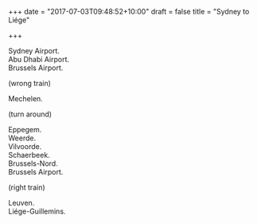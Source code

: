 +++
date = "2017-07-03T09:48:52+10:00"
draft = false
title = "Sydney to Liége"

+++

Sydney Airport.<br>
Abu Dhabi Airport.<br>
Brussels Airport.<br>

(wrong train)

Mechelen.

(turn around)

Eppegem.<br>
Weerde.<br>
Vilvoorde.<br>
Schaerbeek.<br>
Brussels-Nord.<br>
Brussels Airport.<br>

(right train)

Leuven.<br>
Liége-Guillemins.
